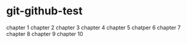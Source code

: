 # git-github-test
chapter 1
chapter 2
chapter 3
chapter 4
chapter 5
chatper 6
chapter 7
chapter 8
chapter 9
chapter 10
